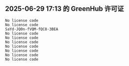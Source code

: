 ## 2025-06-29 17:13 的 GreenHub 许可证
```
No license code
No license code
SaYd-JQ0n-fVQM-fQC8-3BEA
No license code
No license code
No license code
No license code
No license code
No license code
No license code
```
